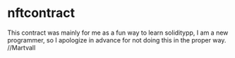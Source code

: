 # nftcontract

This contract was mainly for me as a fun way to learn soliditypp, I am a new programmer, so I apologize in advance for not doing this in the proper way. //Martvall
